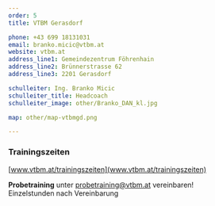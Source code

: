 ```yaml
---
order: 5
title: VTBM Gerasdorf

phone: +43 699 18131031
email: branko.micic@vtbm.at
website: vtbm.at
address_line1: Gemeindezentrum Föhrenhain
address_line2: Brünnerstrasse 62
address_line3: 2201 Gerasdorf

schulleiter: Ing. Branko Micic
schulleiter_title: Headcoach
schulleiter_image: other/Branko_DAN_kl.jpg

map: other/map-vtbmgd.png

---
```


### Trainingszeiten
[www.vtbm.at/trainingszeiten](www.vtbm.at/trainingszeiten)

**Probetraining** unter probetraining@vtbm.at vereinbaren!<br />
Einzelstunden nach Vereinbarung


